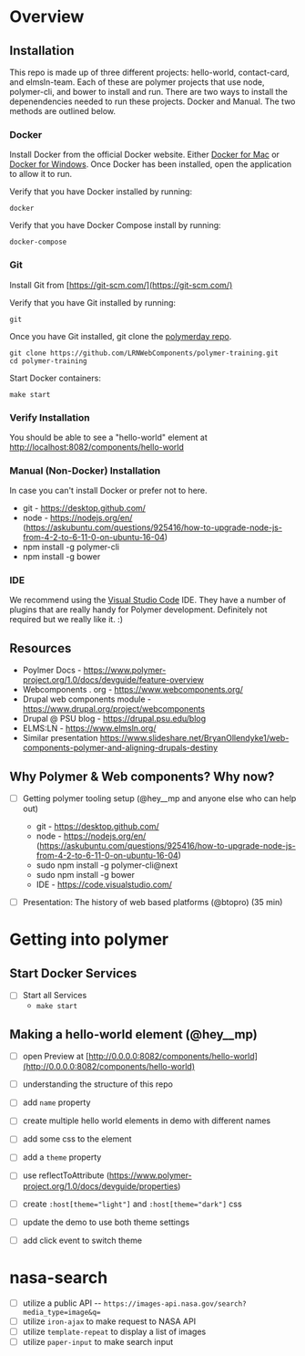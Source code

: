 # Overview

## Installation

This repo is made up of three different projects: hello-world, contact-card, and elmsln-team. Each of these are polymer projects that use node, polymer-cli, and bower to install and run. There are two ways to install the depenendencies needed to run these projects. Docker and Manual. The two methods are outlined below.

### Docker

Install Docker from the official Docker website. Either [Docker for Mac](https://www.docker.com/docker-mac) or [Docker for Windows](https://www.docker.com/docker-windows).  Once Docker has been installed, open the application to allow it to run.

Verify that you have Docker installed by running:
```
docker
```

Verify that you have Docker Compose install by running:
```
docker-compose
```

### Git

Install Git from [https://git-scm.com/](https://git-scm.com/)

Verify that you have Git installed by running:
```
git
```

Once you have Git installed, git clone the [polymerday repo](https://github.com/LRNWebComponents/polymer-training).
```
git clone https://github.com/LRNWebComponents/polymer-training.git
cd polymer-training
```

Start Docker containers:
```
make start
```

### Verify Installation

You should be able to see a "hello-world" element at [http://localhost:8082/components/hello-world](http://localhost:8082/components/hello-world)

### Manual (Non-Docker) Installation

In case you can't install Docker or prefer not to here.

- git - https://desktop.github.com/
- node - https://nodejs.org/en/ (https://askubuntu.com/questions/925416/how-to-upgrade-node-js-from-4-2-to-6-11-0-on-ubuntu-16-04)
- npm install -g polymer-cli
- npm install -g bower


### IDE

We recommend using the [Visual Studio Code](https://code.visualstudio.com/) IDE.  They have a number of plugins that are really handy for Polymer development.  Definitely not required but we really like it. :)


## Resources
- Poylmer Docs - https://www.polymer-project.org/1.0/docs/devguide/feature-overview
- Webcomponents . org - https://www.webcomponents.org/
- Drupal web components module - https://www.drupal.org/project/webcomponents
- Drupal @ PSU blog - https://drupal.psu.edu/blog
- ELMS:LN - https://www.elmsln.org/
- Similar presentation https://www.slideshare.net/BryanOllendyke1/web-components-polymer-and-aligning-drupals-destiny

## Why Polymer & Web components? Why now?
- [ ] Getting polymer tooling setup (@hey__mp and anyone else who can help out)
  - git - https://desktop.github.com/
  - node - https://nodejs.org/en/ (https://askubuntu.com/questions/925416/how-to-upgrade-node-js-from-4-2-to-6-11-0-on-ubuntu-16-04)
  - sudo npm install -g polymer-cli@next
  - sudo npm install -g bower
  - IDE - https://code.visualstudio.com/

- [ ] Presentation: The history of web based platforms (@btopro) (35 min)

# Getting into polymer

## Start Docker Services
- [ ] Start all Services
  - `make start`

## Making a hello-world element (@hey__mp)

- [ ] open Preview at [http://0.0.0.0:8082/components/hello-world](http://0.0.0.0:8082/components/hello-world)
- [ ] understanding the structure of this repo
- [ ] add `name` property
- [ ] create multiple hello world elements in demo with different names
- [ ] add some css to the element
- [ ] add a `theme` property
- [ ] use reflectToAttribute (https://www.polymer-project.org/1.0/docs/devguide/properties)
- [ ] create `:host[theme="light"]` and `:host[theme="dark"]` css
- [ ] update the demo to use both theme settings
- [ ] add click event to switch theme


# nasa-search
- [ ] utilize a public API -- `https://images-api.nasa.gov/search?media_type=image&q=`
- [ ] utilize `iron-ajax` to make request to NASA API
- [ ] utilize `template-repeat` to display a list of images
- [ ] utilize `paper-input` to make search input